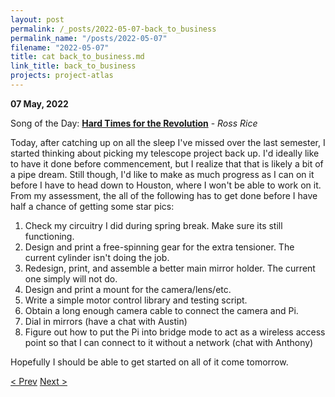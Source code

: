 ```yaml
---
layout: post
permalink: /_posts/2022-05-07-back_to_business
permalink_name: "/posts/2022-05-07"
filename: "2022-05-07"
title: cat back_to_business.md
link_title: back_to_business
projects: project-atlas
---
```

**07 May, 2022**

Song of the Day: [**Hard Times for the Revolution**](https://www.youtube.com/watch?v=6Y9FHHl6I0I) - *Ross Rice*

Today, after catching up on all the sleep I've missed over the last semester, I started thinking about picking my telescope project back up. I'd ideally like to have it done before commencement, but I realize that that is likely a bit of a pipe dream. Still though, I'd like to make as much progress as I can on it before I have to head down to Houston, where I won't be able to work on it. From my assessment, the all of the following has to get done before I have half a chance of getting some star pics:

1. Check my circuitry I did during spring break. Make sure its still functioning.
2. Design and print a free-spinning gear for the extra tensioner. The current cylinder isn't doing the job.
3. Redesign, print, and assemble a better main mirror holder. The current one simply will not do.
4. Design and print a mount for the camera/lens/etc.
5. Write a simple motor control library and testing script.
6. Obtain a long enough camera cable to connect the camera and Pi.
7. Dial in mirrors (have a chat with Austin)
8. Figure out how to put the Pi into bridge mode to act as a wireless access point so that I can connect to it without a network (chat with Anthony)

Hopefully I should be able to get started on all of it come tomorrow.

[< Prev](/_posts/2022-05-06-schools_out)    [Next >](/_posts/2022-05-08-telescope_revamp_day_1)
